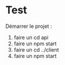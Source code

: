 # Test

Démarrer le projet :

1. faire un cd api
2. faire un npm start
3. faire un cd ../client
4. faire un npm start

